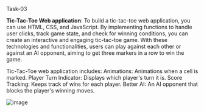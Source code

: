 Task-03

**Tic-Tac-Toe Web application**:
To build a tic-tac-toe web application, you can use HTML, CSS, and JavaScript. 
By implementing functions to handle user clicks, track game state, and check for winning conditions, you can create an interactive and engaging tic-tac-toe game. 
With these technologies and functionalities, users can play against each other or against an AI opponent, aiming to get three markers in a row to win the game.

Tic-Tac-Toe web application includes:
Animations: Animations when a cell is marked.
Player Turn Indicator: Displays which player's turn it is.
Score Tracking: Keeps track of wins for each player.
Better AI: An AI opponent that blocks the player's winning moves.

![image](https://github.com/Vinit7796/PRODIGY_WD_03/assets/139846053/2299afc5-da09-4d08-bcac-2f62641bffac)

